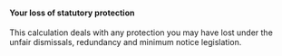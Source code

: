 ####  Your loss of statutory protection

This calculation deals with any protection you may have lost under the unfair
dismissals, redundancy and minimum notice legislation.
